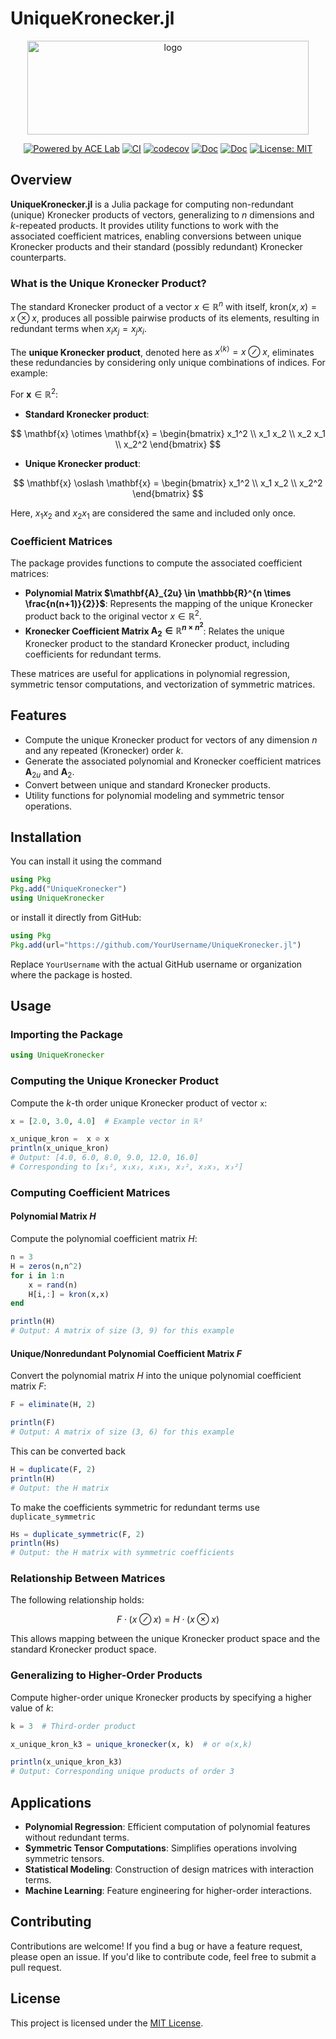 # UniqueKronecker.jl

<div align="center">
    <picture>
        <img alt="logo" src="docs/src/assets/logo.png" width="450" height="150">
    </picture>
</div>

<div align="center">

[![Powered by ACE Lab](https://img.shields.io/badge/powered%20by-ACE%20Lab-pink)](https://sites.google.com/view/elizabeth-qian/research/ace-group)
[![CI](https://github.com/smallpondtom/UniqueKronecker.jl/actions/workflows/CI.yml/badge.svg?branch=main)](https://github.com/smallpondtom/UniqueKronecker.jl/actions/workflows/CI.yml)
[![codecov](https://codecov.io/gh/smallpondtom/UniqueKronecker.jl/graph/badge.svg?token=30U7MIN4RM)](https://codecov.io/gh/smallpondtom/UniqueKronecker.jl)
[![Doc](https://img.shields.io/badge/docs-stable-blue.svg)](https://smallpondtom.github.io/UniqueKronecker.jl/stable)
[![Doc](https://img.shields.io/badge/docs-dev-green.svg)](https://smallpondtom.github.io/UniqueKronecker.jl/dev)
[![License: MIT](https://img.shields.io/badge/License-MIT-green.svg)](LICENSE)
</div>

## Overview

**UniqueKronecker.jl** is a Julia package for computing non-redundant (unique) Kronecker products of vectors, generalizing to _n_ dimensions and _k_-repeated products. It provides utility functions to work with the associated coefficient matrices, enabling conversions between unique Kronecker products and their standard (possibly redundant) Kronecker counterparts.

### What is the Unique Kronecker Product?

The standard Kronecker product of a vector $x \in \mathbb{R}^n$ with itself, $\text{kron}(x, x) = x \otimes x$, produces all possible pairwise products of its elements, resulting in redundant terms when $x_i x_j = x_j x_i$.

The **unique Kronecker product**, denoted here as $x^{\langle k \rangle} = x \oslash x$, eliminates these redundancies by considering only unique combinations of indices. For example:

For $\mathbf{x} \in \mathbb{R}^2$:

- **Standard Kronecker product**:

$$
  \mathbf{x} \otimes \mathbf{x} = \begin{bmatrix} x_1^2 \\ x_1 x_2 \\ x_2 x_1 \\ x_2^2 \end{bmatrix}
$$

- **Unique Kronecker product**:

$$
  \mathbf{x} \oslash \mathbf{x} = \begin{bmatrix} x_1^2 \\ x_1 x_2 \\ x_2^2 \end{bmatrix}
$$

Here, $x_1 x_2$ and $x_2 x_1$ are considered the same and included only once.

### Coefficient Matrices

The package provides functions to compute the associated coefficient matrices:

- **Polynomial Matrix $\mathbf{A}_{2u} \in \mathbb{R}^{n \times \frac{n(n+1)}{2}}$**: Represents the mapping of the unique Kronecker product back to the original vector $x\in\mathbb{R}^2$.
- **Kronecker Coefficient Matrix $\mathbf{A}_2 \in \mathbb{R}^{n \times n^2}$**: Relates the unique Kronecker product to the standard Kronecker product, including coefficients for redundant terms.

These matrices are useful for applications in polynomial regression, symmetric tensor computations, and vectorization of symmetric matrices.

## Features

- Compute the unique Kronecker product for vectors of any dimension $n$ and any repeated (Kronecker) order $k$.
- Generate the associated polynomial and Kronecker coefficient matrices $\mathbf{A}_{2u}$ and $\mathbf{A}_2$.
- Convert between unique and standard Kronecker products.
- Utility functions for polynomial modeling and symmetric tensor operations.

## Installation

You can install it using the command

```julia
using Pkg
Pkg.add("UniqueKronecker")
using UniqueKronecker
```

or install it directly from GitHub:

```julia
using Pkg
Pkg.add(url="https://github.com/YourUsername/UniqueKronecker.jl")
```

Replace `YourUsername` with the actual GitHub username or organization where the package is hosted.

## Usage

### Importing the Package

```julia
using UniqueKronecker
```

### Computing the Unique Kronecker Product

Compute the $k$-th order unique Kronecker product of vector `x`:

```julia
x = [2.0, 3.0, 4.0]  # Example vector in ℝ³

x_unique_kron =  x ⊘ x 
println(x_unique_kron)
# Output: [4.0, 6.0, 8.0, 9.0, 12.0, 16.0]
# Corresponding to [x₁², x₁x₂, x₁x₃, x₂², x₂x₃, x₃²]
```

### Computing Coefficient Matrices

#### Polynomial Matrix $H$

Compute the polynomial coefficient matrix $H$:

```julia
n = 3
H = zeros(n,n^2)
for i in 1:n
    x = rand(n)
    H[i,:] = kron(x,x)
end

println(H)
# Output: A matrix of size (3, 9) for this example
```

#### Unique/Nonredundant Polynomial Coefficient Matrix $F$

Convert the polynomial matrix $H$ into the unique polynomial coefficient matrix $F$:

```julia
F = eliminate(H, 2)

println(F)
# Output: A matrix of size (3, 6) for this example
```

This can be converted back

```julia
H = duplicate(F, 2)
println(H)
# Output: the H matrix
```

To make the coefficients symmetric for redundant terms use `duplicate_symmetric`

```julia
Hs = duplicate_symmetric(F, 2)
println(Hs)
# Output: the H matrix with symmetric coefficients
```

### Relationship Between Matrices

The following relationship holds:

$$
F \cdot (x \oslash x) = H \cdot (x \otimes x)
$$

This allows mapping between the unique Kronecker product space and the standard Kronecker product space.

### Generalizing to Higher-Order Products

Compute higher-order unique Kronecker products by specifying a higher value of $k$:

```julia
k = 3  # Third-order product

x_unique_kron_k3 = unique_kronecker(x, k)  # or ⊘(x,k)

println(x_unique_kron_k3)
# Output: Corresponding unique products of order 3
```

## Applications

- **Polynomial Regression**: Efficient computation of polynomial features without redundant terms.
- **Symmetric Tensor Computations**: Simplifies operations involving symmetric tensors.
- **Statistical Modeling**: Construction of design matrices with interaction terms.
- **Machine Learning**: Feature engineering for higher-order interactions.

## Contributing

Contributions are welcome! If you find a bug or have a feature request, please open an issue. If you'd like to contribute code, feel free to submit a pull request.

## License

This project is licensed under the [MIT License](https://github.com/smallpondtom/UniqueKronecker.jl/blob/main/LICENSE).